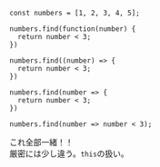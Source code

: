 ```
const numbers = [1, 2, 3, 4, 5];

numbers.find(function(number) {
  return number < 3;
})

numbers.find((number) => {
  return number < 3;
})

numbers.find(number => {
  return number < 3;
})

numbers.find(number => number < 3); 
```

これ全部一緒！！<br>
厳密には少し違う。`this`の扱い。
